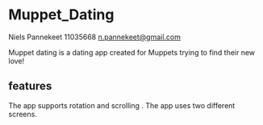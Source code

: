# Muppet_Dating

Niels Pannekeet 11035668 <n.pannekeet@gmail.com>

Muppet dating is a dating app created for Muppets trying to find their new love!

features
--------
The app supports rotation and scrolling .
The app uses two different screens.
